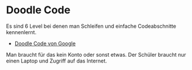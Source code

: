 # Doodle Code

Es sind 6 Level bei denen man Schleifen und einfache Codeabschnitte kennenlernt.

- [Doodle Code von Google](https://www.google.com/logos/2017/logo17/logo17.html)

Man braucht für das kein Konto oder sonst etwas. Der Schüler braucht nur einen Laptop und Zugriff auf das Internet.